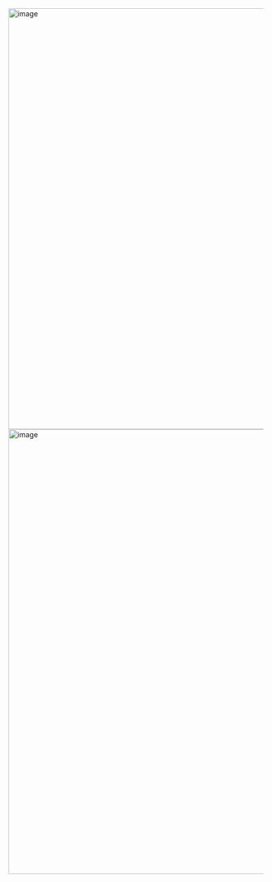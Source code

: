 <img width="830" alt="image" src="https://user-images.githubusercontent.com/37383368/218120388-19f92b8e-4160-4b8d-b3ce-457077025fab.png">

<img width="877" alt="image" src="https://user-images.githubusercontent.com/37383368/218120438-244bc5b3-6682-4961-8f5e-863aed8db113.png">
